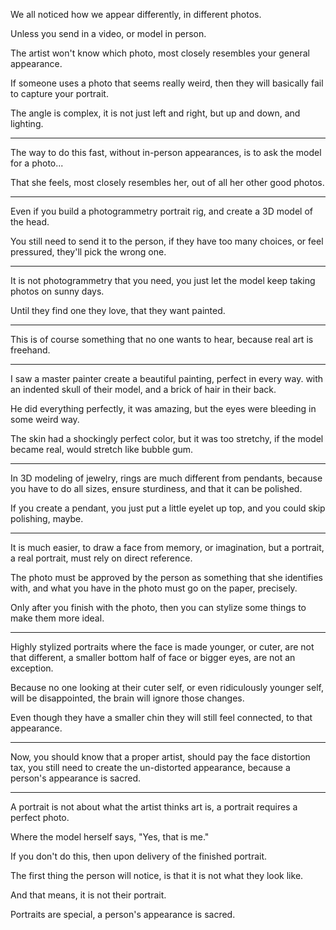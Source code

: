 We all noticed how we appear differently,
in different photos.

Unless you send in a video,
or model in person.

The artist won't know which photo,
most closely resembles your general appearance.

If someone uses a photo that seems really weird,
then they will basically fail to capture your portrait.

The angle is complex, it is not just left and right,
but up and down, and lighting.

---

The way to do this fast, without in-person appearances,
is to ask the model for a photo...

That she feels, most closely resembles her,
out of all her other good photos.

---

Even if you build a photogrammetry portrait rig,
and create a 3D model of the head.

You still need to send it to the person,
if they have too many choices, or feel pressured, they'll pick the wrong one.

---

It is not photogrammetry that you need,
you just let the model keep taking photos on sunny days.

Until they find one they love,
that they want painted.

---

This is of course something that no one wants to hear,
because real art is freehand.

---

I saw a master painter create a beautiful painting, perfect in every way.
with an indented skull of their model, and a brick of hair in their back.

He did everything perfectly, it was amazing,
but the eyes were bleeding in some weird way.

The skin had a shockingly perfect color, but it was too stretchy,
if the model became real, would stretch like bubble gum.

---

In 3D modeling of jewelry, rings are much different from pendants,
because you have to do all sizes, ensure sturdiness, and that it can be polished.

If you create a pendant, you just put a little eyelet up top,
and you could skip polishing, maybe.

---

It is much easier, to draw a face from memory, or imagination,
but a portrait, a real portrait, must rely on direct reference.

The photo must be approved by the person as something that she identifies with,
and what you have in the photo must go on the paper, precisely.

Only after you finish with the photo,
then you can stylize some things to make them more ideal.

---

Highly stylized portraits where the face is made younger, or cuter,
are not that different, a smaller bottom half of face or bigger eyes, are not an exception.

Because no one looking at their cuter self, or even ridiculously younger self,
will be disappointed, the brain will ignore those changes.

Even though they have a smaller chin they will still feel connected,
to that appearance.

---

Now, you should know that a proper artist, should pay the face distortion tax,
you still need to create the un-distorted appearance, because a person's appearance is sacred.

---

A portrait is not about what the artist thinks art is,
a portrait requires a perfect photo.

Where the model herself says,
"Yes, that is me."

If you don't do this,
then upon delivery of the finished portrait.

The first thing the person will notice,
is that it is not what they look like.

And that means,
it is not their portrait.

Portraits are special,
a person's appearance is sacred.
